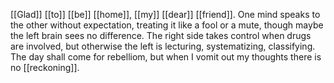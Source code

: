 [[Glad]] [[to]] [[be]] [[home]], [[my]] [[dear]] [[friend]]. One mind speaks to the other without expectation, treating it like a fool or a mute, though maybe the left brain sees no difference. The right side takes control when drugs are involved, but otherwise the left is lecturing, systematizing, classifying. The day shall come for rebelliom, but when I vomit out my thoughts there is no [[reckoning]].  